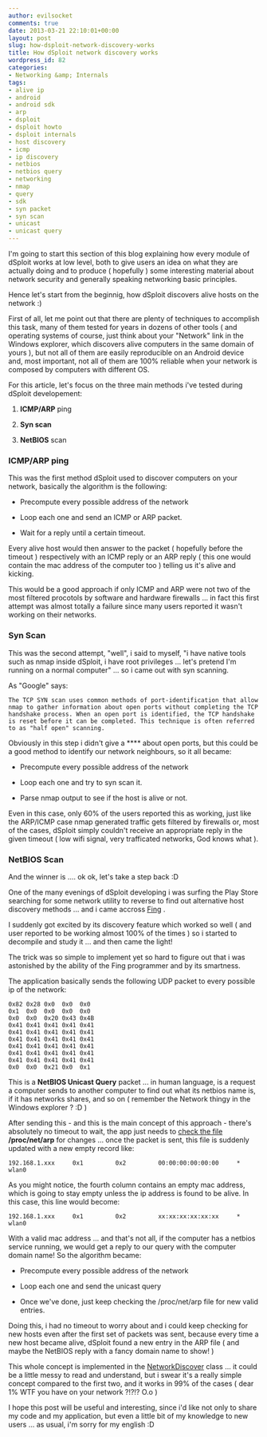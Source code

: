 ```yaml
---
author: evilsocket
comments: true
date: 2013-03-21 22:10:01+00:00
layout: post
slug: how-dsploit-network-discovery-works
title: How dSploit network discovery works
wordpress_id: 82
categories:
- Networking &amp; Internals
tags:
- alive ip
- android
- android sdk
- arp
- dsploit
- dsploit howto
- dsploit internals
- host discovery
- icmp
- ip discovery
- netbios
- netbios query
- networking
- nmap
- query
- sdk
- syn packet
- syn scan
- unicast
- unicast query
---
```


I'm going to start this section of this blog explaining how every module of dSploit works at low level, both to give users an idea on what they are actually doing and to produce ( hopefully ) some interesting material about network security and generally speaking networking basic principles.

Hence let's start from the beginnig, how dSploit discovers alive hosts on the network :)

<!-- more -->

First of all, let me point out that there are plenty of techniques to accomplish this task, many of them tested for years in dozens of other tools ( and operating systems of course, just think about your "Network" link in the Windows explorer, which discovers alive computers in the same domain of yours ), but not all of them are easily reproducible on an Android device and, most important, not all of them are 100% reliable when your network is composed by computers with different OS.

For this article, let's focus on the three main methods i've tested during dSploit developement:



	
  1. **ICMP/ARP** ping

	
  2. **Syn scan**

	
  3. **NetBIOS** scan




### ICMP/ARP ping


This was the first method dSploit used to discover computers on your network, basically the algorithm is the following:



	
  * Precompute every possible address of the network

	
  * Loop each one and send an ICMP or ARP packet.

	
  * Wait for a reply until a certain timeout.


Every alive host would then answer to the packet ( hopefully before the timeout ) respectively with an ICMP reply or an ARP reply ( this one would contain the mac address of the computer too ) telling us it's alive and kicking.

This would be a good approach if only ICMP and ARP were not two of the most filtered procotols by software and hardware firewalls ... in fact this first attempt was almost totally a failure since many users reported it wasn't working on their networks.


### Syn Scan


This was the second attempt, "well", i said to myself, "i have native tools such as nmap inside dSploit, i have root privileges ... let's pretend I'm running on a normal computer" ... so i came out with syn scanning.

As "Google" says:

    
    The TCP SYN scan uses common methods of port-identification that allow nmap to gather information about open ports without completing the TCP handshake process. When an open port is identified, the TCP handshake is reset before it can be completed. This technique is often referred to as "half open" scanning.


Obviously in this step i didn't give a **** about open ports, but this could be a good method to identify our network neighbours, so it all became:



	
  * Precompute every possible address of the network

	
  * Loop each one and try to syn scan it.

	
  * Parse nmap output to see if the host is alive or not.


Even in this case, only 60% of the users reported this as working, just like the ARP/ICMP case nmap generated traffic gets filtered by firewalls or, most of the cases, dSploit simply couldn't receive an appropriate reply in the given timeout ( low wifi signal, very trafficated networks, God knows what ).


### NetBIOS Scan


And the winner is .... ok ok, let's take a step back :D

One of the many evenings of dSploit developing i was surfing the Play Store searching for some network utility to reverse to find out alternative host discovery methods ... and i came accross [Fing](https://play.google.com/store/apps/details?id=com.overlook.android.fing) .

I suddenly got excited by its discovery feature which worked so well ( and user reported to be working almost 100% of the times ) so i started to decompile and study it ... and then came the light!

The trick was so simple to implement yet so hard to figure out that i was astonished by the ability of the Fing programmer and by its smartness.

The application basically sends the following UDP packet to every possible ip of the network:

    
    0x82 0x28 0x0  0x0  0x0 
    0x1  0x0  0x0  0x0  0x0 
    0x0  0x0  0x20 0x43 0x4B 
    0x41 0x41 0x41 0x41 0x41 
    0x41 0x41 0x41 0x41 0x41 
    0x41 0x41 0x41 0x41 0x41 
    0x41 0x41 0x41 0x41 0x41 
    0x41 0x41 0x41 0x41 0x41 
    0x41 0x41 0x41 0x41 0x41 
    0x0  0x0  0x21 0x0  0x1


This is a **NetBIOS Unicast Query** packet ... in human language, is a request a computer sends to another computer to find out what its netbios name is, if it has networks shares, and so on ( remember the Network thingy in the Windows explorer ? :D )

After sending this - and this is the main concept of this approach - there's absolutely no timeout to wait, the app just needs to [check the file](http://www.emoticode.net/c/arp-lookup-inside-your-system-cache.html) **/proc/net/arp** for changes ... once the packet is sent, this file is suddenly updated with a new empty record like:

    
    192.168.1.xxx     0x1         0x2         00:00:00:00:00:00     *        wlan0


As you might notice, the fourth column contains an empty mac address, which is going to stay empty unless the ip address is found to be alive.
In this case, this line would become:

    
    192.168.1.xxx     0x1         0x2         xx:xx:xx:xx:xx:xx     *        wlan0


With a valid mac address ... and that's not all, if the computer has a netbios service running, we would get a reply to our query with the computer domain name!
So the algorithm became:



	
  * Precompute every possible address of the network

	
  * Loop each one and send the unicast query

	
  * Once we've done, just keep checking the /proc/net/arp file for new valid entries.


Doing this, i had no timeout to worry about and i could keep checking for new hosts even after the first set of packets was sent, because every time a new host became alive, dSploit found a new entry in the ARP file ( and maybe the NetBIOS reply with a fancy domain name to show! )

This whole concept is implemented in the [NetworkDiscover](http://www.emoticode.net/android-sdk/android-sdk-using-netbios-packets-to-discover-network-computers.html) class ... it could be a little messy to read and understand, but i swear it's a really simple concept compared to the first two, and it works in 99% of the cases ( dear 1% WTF you have on your network ?!?!? O.o )

I hope this post will be useful and interesting, since i'd like not only to share my code and my application, but even a little bit of my knowledge to new users ... as usual, i'm sorry for my english :D
